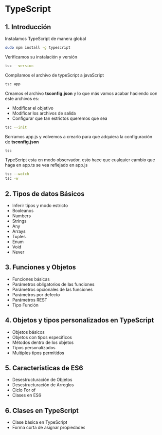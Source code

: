 # TypeScript

## 1. Introducción

Instalamos TypeScript de manera global

```bash
sudo npm install -g typescript
```

Verificamos su instalación y versión
```bash
tsc --version
```

Compilamos el archivo de typeScript a javaScript
```bash
tsc app
```

Creamos el archivo **tsconfig.json** y lo que más vamos acabar haciendo con este archivos es:
- Modificar el objetivo
- Modificar los archivos de salida
- Configurar que tan estrictos queremos que sea
```bash
tsc --init
```

Borramos app.js y volvemos a crearlo para que adquiera la configuración de **tsconfig.json**
```bash
tsc
```

TypeScript esta en modo observador, esto hace que cualquier cambio que haga en app.ts se vea reflejado en app.js

```bash
tsc --watch
tsc -w
```
## 2. Tipos de datos Básicos
- Inferir tipos y modo estricto
- Booleanos
- Numbers
- Strings
- Any
- Arrays
- Tuples
- Enum
- Void
- Never

## 3. Funciones y Objetos
- Funciones básicas
- Parámetros obligatorios de las funciones
- Parámetros opcionales de las funciones
- Parámetros por defecto
- Parámetros REST
- Tipo Función

## 4. Objetos y tipos personalizados en TypeScript
- Objetos básicos
- Objetos con tipos específicos
- Métodos dentro de los objetos
- Tipos personalizados
- Multiples tipos permitidos

## 5. Caracteristicas de ES6
- Desestructuración de Objetos
- Desestructuración de Arreglos
- Ciclo For of
- Clases en ES6

## 6. Clases en TypeScript
- Clase básica en TypeScript
- Forma corta de asignar propiedades
